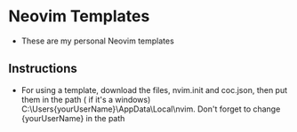 # Neovim Templates
- These are my personal Neovim templates
## Instructions
- For using a template, download the files, nvim.init and coc.json, then put them in the path ( if it's a windows) C:\Users\{yourUserName}\AppData\Local\nvim. Don't forget to change {yourUserName} in the path
